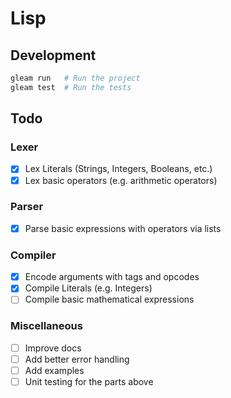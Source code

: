 # Lisp

## Development

```sh
gleam run   # Run the project
gleam test  # Run the tests
```

## Todo

### Lexer

- [x] Lex Literals (Strings, Integers, Booleans, etc.)
- [x] Lex basic operators (e.g. arithmetic operators)

### Parser

- [x] Parse basic expressions with operators via lists

### Compiler

- [x] Encode arguments with tags and opcodes
- [x] Compile Literals (e.g. Integers)
- [ ] Compile basic mathematical expressions

### Miscellaneous

- [ ] Improve docs
- [ ] Add better error handling
- [ ] Add examples
- [ ] Unit testing for the parts above
